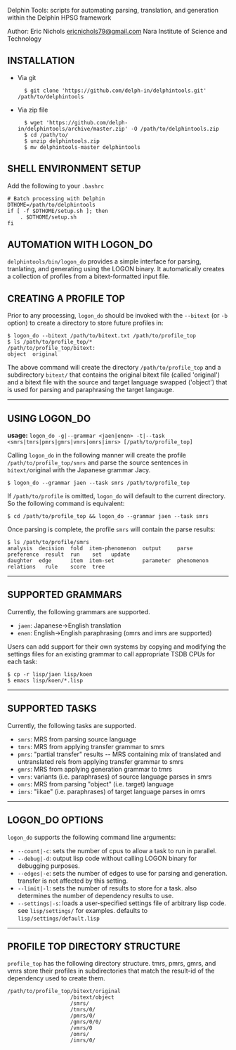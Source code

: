 Delphin Tools: scripts for automating parsing, translation, and generation within the Delphin HPSG framework

Author: Eric Nichols <ericnichols79@gmail.com> Nara Institute of Science and Technology


INSTALLATION
------------

* Via git

        $ git clone 'https://github.com/delph-in/delphintools.git' /path/to/delphintools

* Via zip file

        $ wget 'https://github.com/delph-in/delphintools/archive/master.zip' -O /path/to/delphintools.zip
        $ cd /path/to/
        $ unzip delphintools.zip
        $ mv delphintools-master delphintools


SHELL ENVIRONMENT SETUP
-----------------------

Add the following to your `.bashrc`

    # Batch processing with Delphin
    DTHOME=/path/to/delphintools
    if [ -f $DTHOME/setup.sh ]; then
        . $DTHOME/setup.sh
    fi


AUTOMATION WITH LOGON_DO
------------------------

`delphintools/bin/logon_do` provides a simple interface for parsing, tranlating, and generating using the LOGON binary. It automatically creates a collection of profiles from a bitext-formatted input file.


CREATING A PROFILE TOP
----------------------

Prior to any processing, `logon_do` should be invoked with the `--bitext` (or `-b` option) to create a directory to store future profiles in:

    $ logon_do --bitext /path/to/bitext.txt /path/to/profile_top
    $ ls /path/to/profile_top/*
    /path/to/profile_top/bitext:
    object  original

The above command will create the directory `/path/to/profile_top` and a subdirectory `bitext/` that contains the original bitext file (called 'original') and a bitext file with the source and target language swapped ('object') that is used for parsing and paraphrasing the target langauge.

--------------
USING LOGON_DO
--------------

**usage:** `logon_do -g|--grammar <jaen|enen> -t|--task <smrs|tmrs|pmrs|gmrs|vmrs|omrs|imrs> [/path/to/profile_top]`

Calling `logon_do` in the following manner will create the profile `/path/to/profile_top/smrs` and parse the source sentences in `bitext/`original with the Japanese grammar Jacy.

    $ logon_do --grammar jaen --task smrs /path/to/profile_top

If `/path/to/profile` is omitted, `logon_do` will default to the current directory. So the following command is equivalent:

    $ cd /path/to/profile_top && logon_do --grammar jaen --task smrs

Once parsing is complete, the profile `smrs` will contain the parse results:

    $ ls /path/to/profile/smrs
    analysis  decision  fold  item-phenomenon  output     parse       preference  result  run    set   update
    daughter  edge      item  item-set         parameter  phenomenon  relations   rule    score  tree

------------------
SUPPORTED GRAMMARS
------------------

Currently, the following grammars are supported.

* `jaen`: Japanese->English translation
* `enen`: English->English paraphrasing (omrs and imrs are supported)

Users can add support for their own systems by copying and modifying the settings files for an existing grammar to call appropriate TSDB CPUs for each task:

    $ cp -r lisp/jaen lisp/koen
    $ emacs lisp/koen/*.lisp

---------------
SUPPORTED TASKS
---------------

Currently, the following tasks are supported.

* `smrs`: MRS from parsing source language
* `tmrs`: MRS from applying transfer grammar to smrs
* `pmrs`: "partial transfer" results -- MRS containing mix of translated and untranslated rels from applying transfer grammar to smrs
* `gmrs`: MRS from applying generation grammar to tmrs
* `vmrs`: variants (i.e. paraphrases) of source language parses in smrs
* `omrs`: MRS from parsing "object" (i.e. target) language
* `imrs`: "iikae" (i.e. paraphrases) of target language parses in omrs

----------------
LOGON_DO OPTIONS
----------------

`logon_do` supports the following command line arguments:

* `--count|-c`: sets the number of cpus to allow a task to run in parallel.
* `--debug|-d`: output lisp code without calling LOGON binary for debugging purposes.
* `--edges|-e`: sets the number of edges to use for parsing and generation. transfer is not affected by this setting.
* `--limit|-l`: sets the number of results to store for a task. also determines the number of dependency results to use.
* `--settings|-s`: loads a user-specified settings file of arbitrary lisp code. see `lisp/settings/` for examples. defaults to `lisp/settings/default.lisp`


-------------------------------
PROFILE TOP DIRECTORY STRUCTURE
-------------------------------

`profile_top` has the following directory structure. tmrs, pmrs, gmrs, and vmrs store their profiles in subdirectories that match the result-id of the dependency used to create them.

    /path/to/profile_top/bitext/original
                        /bitext/object
                        /smrs/
                        /tmrs/0/
                        /pmrs/0/
                        /gmrs/0/0/
                        /vmrs/0
                        /omrs/
                        /imrs/0/
